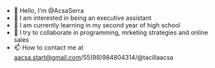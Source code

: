 - 👋 Hello, I'm @AcsaSerra
- 👀 I am interested in being an executive assistant
- 🌱 I am currently learning in my second year of high school
- 💞️ I try to collaborate in programming, mrketing strategies and online sales
- 📫 How to contact me at aacsa.start@gmail.com/55(98)984804314/@tacillaacsa
<!---
AcsaSerra/AcsaSerra is a ✨ special ✨ repository because its `README.md` (this file) appears in its GitHub profile.
You can click the Preview link to see your changes.
--->
